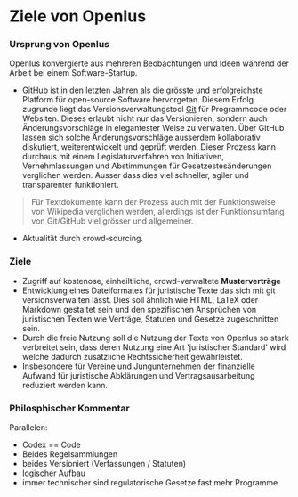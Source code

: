 # Ziele von OpenIus


### Ursprung von OpenIus

OpenIus konvergierte aus mehreren Beobachtungen und Ideen während der Arbeit bei einem Software-Startup.

* [GitHub](www.github.com) ist in den letzten Jahren als die grösste und erfolgreichste Platform für open-source Software hervorgetan. Diesem Erfolg zugrunde liegt das Versionsverwaltungstool [Git](git.org) für Programmcode oder Websiten. Dieses erlaubt nicht nur das Versionieren, sondern auch Änderungsvorschläge in elegantester Weise zu verwalten. Über GitHub lassen sich solche Änderungsvorschläge ausserdem kollaborativ diskutiert, weiterentwickelt und geprüft werden. Dieser Prozess kann durchaus mit einem Legislaturverfahren von Initiativen, Vernehmlassungen und Abstimmungen für Gesetzestesänderungen verglichen werden. Ausser dass dies viel schneller, agiler und transparenter funktioniert.
> Für Textdokumente kann der Prozess  auch mit der Funktionsweise von Wikipedia verglichen werden, allerdings ist der Funktionsumfang von Git/GitHub viel grösser und allgemeiner.

* Aktualität durch crowd-sourcing.


### Ziele

* Zugriff auf kostenose, einheiltliche, crowd-verwaltete __Musterverträge__
* Entwicklung eines Dateiformates für juristische Texte das sich mit git versionsverwalten lässt. Dies soll ähnlich wie HTML, LaTeX oder Markdown gestaltet sein und den spezifischen Ansprüchen von juristischen Texten wie Verträge, Statuten und Gesetze zugeschnitten sein.
* Durch die freie Nutzung soll die Nutzung der Texte von OpenIus so stark verbreitet sein, dass deren Nutzung eine Art 'juristischer Standard' wird welche dadurch zusätzliche Rechtssicherheit gewährleistet.
* Insbesondere für Vereine und Jungunternehmen der finanzielle Aufwand für juristische Abklärungen und Vertragsausarbeitung reduziert werden kann.


### Philosphischer Kommentar

Parallelen:

* Codex == Code
* Beides Regelsammlungen
* beides Versioniert (Verfassungen / Statuten)
* logischer Aufbau
* immer technischer sind regulatorische Gesetze fast mehr Programme
